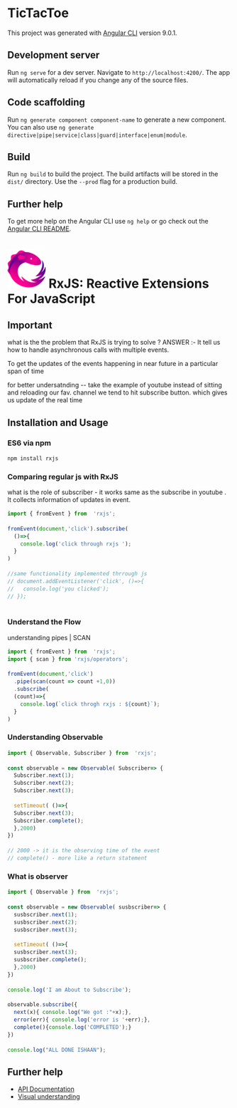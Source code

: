 # TicTacToe

This project was generated with [Angular CLI](https://github.com/angular/angular-cli) version 9.0.1.

## Development server

Run `ng serve` for a dev server. Navigate to `http://localhost:4200/`. The app will automatically reload if you change any of the source files.

## Code scaffolding

Run `ng generate component component-name` to generate a new component. You can also use `ng generate directive|pipe|service|class|guard|interface|enum|module`.

## Build

Run `ng build` to build the project. The build artifacts will be stored in the `dist/` directory. Use the `--prod` flag for a production build.


## Further help

To get more help on the Angular CLI use `ng help` or go check out the [Angular CLI README](https://github.com/angular/angular-cli/blob/master/README.md).

# <img src="src/assets/Rx_Logo_S.png" alt="RxJS Logo" width="86" height="86"> RxJS: Reactive Extensions For JavaScript
 
## Important
what is the the problem that RxJS is trying to solve ? 
ANSWER :- It tell us how to handle asynchronous calls with multiple events.

To get the updates of the events happening in near future in a particular span of time 

for better undersatnding  -- take the example of youtube instead of sitting and reloading our fav. channel we tend to hit subscribe button. which gives us update of the real time 
 
## Installation and Usage

### ES6 via npm

```sh
npm install rxjs
```
### Comparing regular js with RxJS

what is the role of subscriber - it works same as the subscribe in youtube . It collects information of updates in event.

```js
import { fromEvent } from  'rxjs';

fromEvent(document,'click').subscribe(
  ()=>{
    console.log('click through rxjs ');
  }
)

//same functionality implemented thrrough js
// document.addEventListener('click', ()=>{
//   console.log('you clicked');
// });
  
```

### Understand the Flow

understanding pipes | SCAN 
```js
import { fromEvent } from  'rxjs';
import { scan } from 'rxjs/operators';

fromEvent(document,'click')
  .pipe(scan(count => count +1,0))
  .subscribe(
  (count)=>{
    console.log(`click throgh rxjs : ${count}`);
  }
)
```

### Understanding Observable 
```js
import { Observable, Subscriber } from  'rxjs';
 
const observable = new Observable( Subscriber=> {
  Subscriber.next(1);
  Subscriber.next(2);
  Subscriber.next(3);

  setTimeout( ()=>{
  Subscriber.next(3);
  Subscriber.complete();  
  },2000)
})

// 2000 -> it is the observing time of the event
// complete() - more like a return statement

```

### What is observer
```js
import { Observable } from  'rxjs';
 
const observable = new Observable( susbscriber=> {
  susbscriber.next(1);
  susbscriber.next(2);
  susbscriber.next(3);

  setTimeout( ()=>{
  susbscriber.next(3);
  susbscriber.complete();  
  },2000)
})

console.log('I am About to Subscribe');

observable.subscribe({
  next(x){ console.log("We got :"+x);},
  error(err){ console.log('error is '+err);},
  complete(){console.log('COMPLETED');}
})

console.log("ALL DONE ISHAAN");

```

## Further help

- [API Documentation](https://rxjs.dev/)
- [Visual understanding](https://rxviz.com/) 

